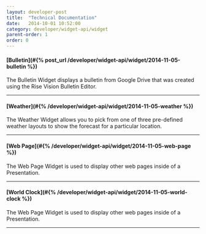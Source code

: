 ```yaml
---
layout: developer-post
title:  "Technical Documentation"
date:   2014-10-01 10:52:00
category: developer/widget-api/widget
parent-order: 1
order: 0
---
```


#### [Bulletin](#{% post_url /developer/widget-api/widget/2014-11-05-bulletin %})

The Bulletin Widget displays a bulletin from Google Drive that was created using the Rise Vision Bulletin Editor.

***

#### [Weather](#{% /developer/widget-api/widget/2014-11-05-weather %})

The Weather Widget allows you to pick from one of three pre-defined weather layouts to show the forecast for a particular location.

***

#### [Web Page](#{% /developer/widget-api/widget/2014-11-05-web-page %})

The Web Page Widget is used to display other web pages inside of a Presentation.

***

#### [World Clock](#{% /developer/widget-api/widget/2014-11-05-world-clock %})

The Web Page Widget is used to display other web pages inside of a Presentation.

***